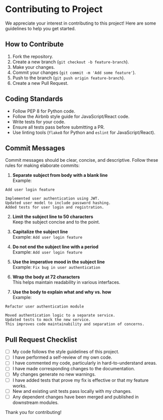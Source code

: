 # Contributing to Project

We appreciate your interest in contributing to this project! Here are some guidelines to help you get started.

## How to Contribute

1. Fork the repository.
2. Create a new branch (`git checkout -b feature-branch`).
3. Make your changes.
4. Commit your changes (`git commit -m 'Add some feature'`).
5. Push to the branch (`git push origin feature-branch`).
6. Create a new Pull Request.

## Coding Standards

- Follow PEP 8 for Python code.
- Follow the Airbnb style guide for JavaScript/React code.
- Write tests for your code.
- Ensure all tests pass before submitting a PR.
- Use linting tools (`flake8` for Python and `eslint` for JavaScript/React).

## Commit Messages

Commit messages should be clear, concise, and descriptive. Follow these rules for making elaborate commits:

1. **Separate subject from body with a blank line**  
   Example:

```{txt}
Add user login feature

Implemented user authentication using JWT.
Updated user model to include password hashing.
Added tests for user login and registration.
```

2. **Limit the subject line to 50 characters**  
Keep the subject concise and to the point.

3. **Capitalize the subject line**  
Example: `Add user login feature`

4. **Do not end the subject line with a period**  
Example: `Add user login feature`

5. **Use the imperative mood in the subject line**  
Example: `Fix bug in user authentication`

6. **Wrap the body at 72 characters**  
This helps maintain readability in various interfaces.

7. **Use the body to explain what and why vs. how**  
Example:

```{txt}
Refactor user authentication module

Moved authentication logic to a separate service.
Updated tests to mock the new service.
This improves code maintainability and separation of concerns.
```


## Pull Request Checklist

- [ ] My code follows the style guidelines of this project.
- [ ] I have performed a self-review of my own code.
- [ ] I have commented my code, particularly in hard-to-understand areas.
- [ ] I have made corresponding changes to the documentation.
- [ ] My changes generate no new warnings.
- [ ] I have added tests that prove my fix is effective or that my feature works.
- [ ] New and existing unit tests pass locally with my changes.
- [ ] Any dependent changes have been merged and published in downstream modules.

Thank you for contributing!
